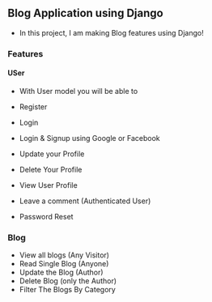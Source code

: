 ## Blog Application using Django

- In this project, I am making Blog features using Django!

### Features

#### USer 
- With User model you will be able to

- Register
- Login
- Login & Signup using Google or Facebook
- Update your Profile
- Delete Your Profile
- View User Profile
- Leave a comment (Authenticated User)
- Password Reset



### Blog

- View all blogs (Any Visitor)
- Read Single Blog (Anyone)
- Update the Blog (Author)
- Delete Blog (only the Author)
- Filter The Blogs By Category
